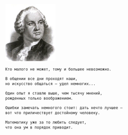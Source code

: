 <!--2021-11-29 15:08:04-->
<img src="lomonosov.jpg">

    Кто малого не может, тому и большее невозможно.

>

    В общении все дни проходят наши, 
    но искусство общаться — удел немногих...

>

    Один опыт я ставлю выше, чем тысячу мнений,
    рожденных только воображением.

>

    Ошибки замечать немногого стоит: дать нечто лучшее — 
    вот что приличествует достойному человеку.

>

    Математику уже за то любить следует, 
    что она ум в порядок приводит.
